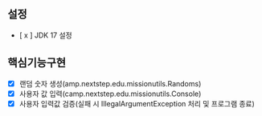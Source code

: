 ## 설정
- [ x ] JDK 17 설정
## 핵심기능구현
- [x] 랜덤 숫자 생성(amp.nextstep.edu.missionutils.Randoms)
- [x] 사용자 값 입력(camp.nextstep.edu.missionutils.Console)
- [x] 사용자 입력값 검증(실패 시 IllegalArgumentException 처리 및 프로그램 종료)
